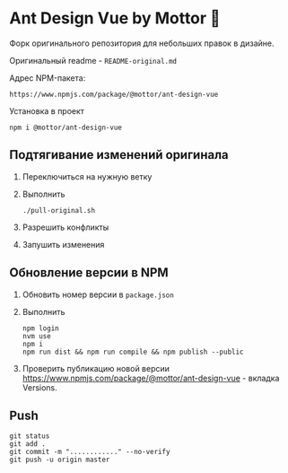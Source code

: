 # Ant Design Vue by Mottor 💪

Форк оригинального репозитория для небольших правок в дизайне.

Оригинальный readme - `README-original.md`

Адрес NPM-пакета:

    https://www.npmjs.com/package/@mottor/ant-design-vue

Установка в проект

    npm i @mottor/ant-design-vue

## Подтягивание изменений оригинала

1.  Переключиться на нужную ветку

2.  Выполнить

        ./pull-original.sh

3.  Разрешить конфликты

4.  Запушить изменения

## Обновление версии в NPM

1.  Обновить номер версии в `package.json`

2.  Выполнить

        npm login
        nvm use
        npm i
        npm run dist && npm run compile && npm publish --public

3.  Проверить публикацию новой версии https://www.npmjs.com/package/@mottor/ant-design-vue - вкладка Versions.

## Push

    git status
    git add .
    git commit -m "............" --no-verify
    git push -u origin master
